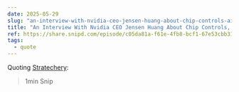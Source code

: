 ```yaml
---
date: 2025-05-29
slug: "an-interview-with-nvidia-ceo-jensen-huang-about-chip-controls-ai-factories-and-enterprise-pragmatism"
title: "An Interview With Nvidia CEO Jensen Huang About Chip Controls, AI Factories, and Enterprise Pragmatism"
ref: https://share.snipd.com/episode/c05da81a-f61e-4fb8-bcf1-67e53cbb3115
tags:
  - quote
---
```


Quoting [Stratechery](https://share.snipd.com/episode/c05da81a-f61e-4fb8-bcf1-67e53cbb3115):

> 1min Snip
